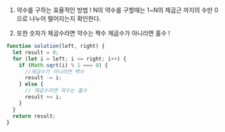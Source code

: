 1. 약수를 구하는 효율적인 방법 !
   N의 약수를 구할때는 1~N의 제곱근 까지의 수만 0으로 나누어 떨어지는지 확인한다.

2. 또한 숫자가 제곱수라면 약수는 짝수
   제곱수가 아니라면 홀수 !

```js
function solution(left, right) {
  let result = 0;
  for (let i = left; i <= right; i++) {
    if (Math.sqrt(i) % 1 === 0) {
      //제곱수가 아니라면 짝수
      result -= i;
    } else {
      // 제곱수라면 약수는 홀수
      result += i;
    }
  }
  return result;
}
```
